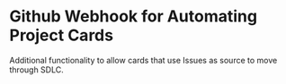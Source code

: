 # Github Webhook for Automating Project Cards

Additional functionality to allow cards that use Issues as source to move through SDLC.